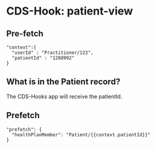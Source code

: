 # CDS-Hook: patient-view

## Pre-fetch

    "context":{
      "userId" : "Practitioner/123",
      "patientId" : "1288992"
    }
 
## What is in the Patient record?
 
The CDS-Hooks app will receive the patientId. 

## Prefetch

    "prefetch": {
      "healthPlanMember": "Patient/{{context.patientId}}"
    }


